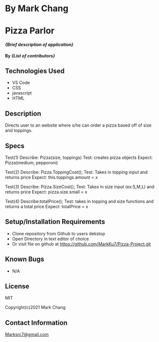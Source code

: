 
# By Mark Chang

# Pizza Parlor

#### _{Brief description of application}_

#### By _**{List of contributors}**_

## Technologies Used

* VS Code
* CSS
* javascript
* HTML

## Description

Directs user to an website where s/he can order a pizza based off of size and toppings. 


## Specs
Test(1)
Describe: Pizza(size, toppings)
Test: creates pizza objects
Expect: Pizza(medium, pepporoni)

Test(2)
Describe: Pizza.ToppingCost();
Test: Takes in topping input and returns price 
Expect: this.toppings.amount = x

Test(3)
Describe: Pizza.SizeCost();
Test: Takes in size input (ex:S,M,L) and returns price
Expect: pizza.size.small = x

Test(4) 
Describe:totalPrice();
Test: takes in topping and size functions and returns a total price
Expect: totalPrice = x


## Setup/Installation Requirements

* Clone repository from Github to users dekstop
* Open Directory in text editor of choice
* Or visit file on github at https://github.com/MarkKu7/Pizza-Project.git


## Known Bugs

* N/A

## License

MIT

Copyright(c)2021 Mark Chang

## Contact Information

Marksrc7@gmail.com





